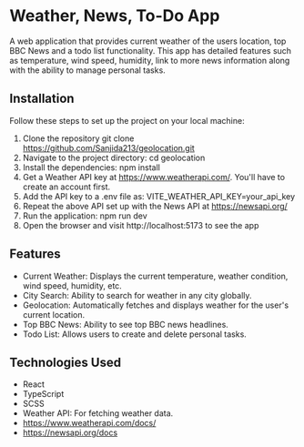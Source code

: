 # Weather, News, To-Do App

A web application that provides current weather of the users location, top BBC News and a todo list functionality. This app has detailed features such as temperature, wind speed, humidity, link to more news information along with the ability to manage personal tasks.

## **Installation**
Follow these steps to set up the project on your local machine:

1. Clone the repository git clone https://github.com/Sanjida213/geolocation.git 
2. Navigate to the project directory: cd geolocation
3. Install the dependencies: npm install
4. Get a Weather API key at https://www.weatherapi.com/. You'll have to create an account first.
5. Add the API key to a .env file as: VITE_WEATHER_API_KEY=your_api_key
6. Repeat the above API set up with the News API at https://newsapi.org/ 
7. Run the application: npm run dev
8. Open the browser and visit http://localhost:5173 to see the app

## **Features**
- Current Weather: Displays the current temperature, weather condition, wind speed, humidity, etc.
- City Search: Ability to search for weather in any city globally.
- Geolocation: Automatically fetches and displays weather for the user's current location.
- Top BBC News: Ability to see top BBC news headlines.
- Todo List: Allows users to create and delete personal tasks.


## **Technologies Used**
- React
- TypeScript
- SCSS
- Weather API: For fetching weather data.
- https://www.weatherapi.com/docs/
- https://newsapi.org/docs